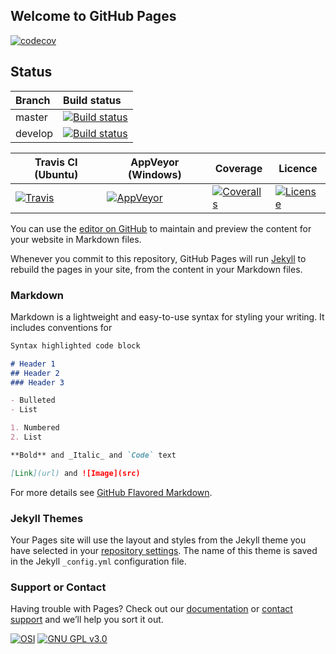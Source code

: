 ## Welcome to GitHub Pages

[![codecov](https://codecov.io/gh/Levitics/levitics-arkhe-gcs/branch/master/graph/badge.svg)](https://codecov.io/gh/Levitics/levitics-arkhe-gcs)

## Status ##

| Branch              | Build status  |
|:------------------- |:------------- |
| master              | [![Build status](https://travis-ci.org/Levitics/levitics-arkhe-gcs.svg?branch=master "Build status of branch master")](https://travis-ci.org/Levitics/levitics-arkhe-gcs) |
| develop             | [![Build status](https://travis-ci.org/Levitics/levitics-arkhe-gcs.svg?branch=develop "Build status of branch develop")](https://travis-ci.org/Levitics/levitics-arkhe-gcs) |


| Travis CI (Ubuntu) | AppVeyor (Windows) | Coverage | Licence |
|--------------------|--------------------|----------|---------|
|[![Travis](https://img.shields.io/travis/polysquare/cmake-unit.svg)](http://travis-ci.org/Levitics/levitics-arkhe-gcs)|[![AppVeyor](https://img.shields.io/appveyor/ci/smspillaz/cmake-unit-724.svg)](https://ci.appveyor.com/project/Levitics/levitics-arkhe-gcs-724)|[![Coveralls](https://img.shields.io/coveralls/polysquare/cmake-unit.svg)](http://coveralls.io/pLevitics/levitics-arkhe-gcs)|[![License](https://img.shields.io/github/license/polysquare/cmake-unit.svg)](http://github.com/Levitics/levitics-arkhe-gcs)|

You can use the [editor on GitHub](https://github.com/Levitics/levitics-arkhe-gcs/edit/master/README.md) to maintain and preview the content for your website in Markdown files.

Whenever you commit to this repository, GitHub Pages will run [Jekyll](https://jekyllrb.com/) to rebuild the pages in your site, from the content in your Markdown files.

### Markdown

Markdown is a lightweight and easy-to-use syntax for styling your writing. It includes conventions for

```markdown
Syntax highlighted code block

# Header 1
## Header 2
### Header 3

- Bulleted
- List

1. Numbered
2. List

**Bold** and _Italic_ and `Code` text

[Link](url) and ![Image](src)
```

For more details see [GitHub Flavored Markdown](https://guides.github.com/features/mastering-markdown/).

### Jekyll Themes

Your Pages site will use the layout and styles from the Jekyll theme you have selected in your [repository settings](https://github.com/Levitics/levitics-arkhe-gcs/settings). The name of this theme is saved in the Jekyll `_config.yml` configuration file.

### Support or Contact

Having trouble with Pages? Check out our [documentation](https://help.github.com/categories/github-pages-basics/) or [contact support](https://github.com/contact) and we’ll help you sort it out.


[![OSI](http://opensource.org/trademarks/opensource/OSI-Approved-License-100x137.png)](http://opensource.org/licenses/mit-license.php) 
[![GNU GPL v3.0](http://www.gnu.org/graphics/gplv3-127x51.png)](http://www.gnu.org/licenses/gpl.html)

